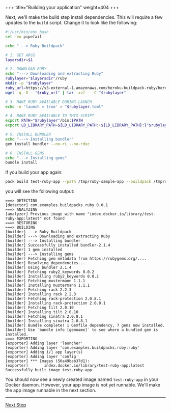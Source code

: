 +++
title="Building your application"
weight=404
+++


Next, we'll make the build step install dependencies. This will require a few updates to the `build` script. Change it to look like the following:

```bash
#!/usr/bin/env bash
set -eo pipefail

echo "---> Ruby Buildpack"

# 1. GET ARGS
layersdir=$1

# 2. DOWNLOAD RUBY
echo "---> Downloading and extracting Ruby"
rubylayer="$layersdir"/ruby
mkdir -p "$rubylayer"
ruby_url=https://s3-external-1.amazonaws.com/heroku-buildpack-ruby/heroku-18/ruby-2.5.1.tgz
wget -q -O - "$ruby_url" | tar -xzf - -C "$rubylayer"

# 3. MAKE RUBY AVAILABLE DURING LAUNCH
echo -e 'launch = true' > "$rubylayer.toml"

# 4. MAKE RUBY AVAILABLE TO THIS SCRIPT
export PATH="$rubylayer"/bin:$PATH
export LD_LIBRARY_PATH=${LD_LIBRARY_PATH:+${LD_LIBRARY_PATH}:}"$rubylayer/lib"

# 5. INSTALL BUNDLER
echo "---> Installing bundler"
gem install bundler --no-ri --no-rdoc

# 6. INSTALL GEMS
echo "---> Installing gems"
bundle install
```

If you build your app again:

```bash
pack build test-ruby-app --path /tmp/ruby-sample-app --buildpack /tmp/ruby-buildpack
```

you will see the following output:

```
===> DETECTING
[detector] com.examples.buildpacks.ruby 0.0.1
===> ANALYZING
[analyzer] Previous image with name "index.docker.io/library/test-ruby-app:latest" not found
===> RESTORING
===> BUILDING
[builder] ---> Ruby Buildpack
[builder] ---> Downloading and extracting Ruby
[builder] ---> Installing bundler
[builder] Successfully installed bundler-2.1.4
[builder] 1 gem installed
[builder] ---> Installing gems
[builder] Fetching gem metadata from https://rubygems.org/....
[builder] Resolving dependencies...
[builder] Using bundler 2.1.4
[builder] Fetching ruby2_keywords 0.0.2
[builder] Installing ruby2_keywords 0.0.2
[builder] Fetching mustermann 1.1.1
[builder] Installing mustermann 1.1.1
[builder] Fetching rack 2.2.3
[builder] Installing rack 2.2.3
[builder] Fetching rack-protection 2.0.8.1
[builder] Installing rack-protection 2.0.8.1
[builder] Fetching tilt 2.0.10
[builder] Installing tilt 2.0.10
[builder] Fetching sinatra 2.0.8.1
[builder] Installing sinatra 2.0.8.1
[builder] Bundle complete! 1 Gemfile dependency, 7 gems now installed.
[builder] Use `bundle info [gemname]` to see where a bundled gem is installed.
===> EXPORTING
[exporter] Adding layer 'launcher'
[exporter] Adding layer 'com.examples.buildpacks.ruby:ruby'
[exporter] Adding 1/1 app layer(s)
[exporter] Adding layer 'config'
[exporter] *** Images (50a49bab37d1):
[exporter]       index.docker.io/library/test-ruby-app:latest
Successfully built image test-ruby-app
```

You should now see a newly created image named `test-ruby-app` in your Docker daemon. However, your app
image is not yet runnable. We'll make the app image runnable in the next section.

---

<a href="/docs/buildpack-author-guide/create-buildpack/make-app-runnable" class="button bg-pink">Next Step</a>
